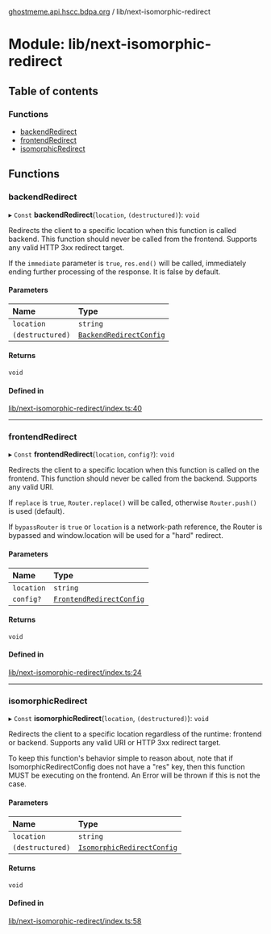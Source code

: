 [ghostmeme.api.hscc.bdpa.org](../README.md) / lib/next-isomorphic-redirect

# Module: lib/next-isomorphic-redirect

## Table of contents

### Functions

- [backendRedirect](lib_next_isomorphic_redirect.md#backendredirect)
- [frontendRedirect](lib_next_isomorphic_redirect.md#frontendredirect)
- [isomorphicRedirect](lib_next_isomorphic_redirect.md#isomorphicredirect)

## Functions

### backendRedirect

▸ `Const` **backendRedirect**(`location`, `(destructured)`): `void`

Redirects the client to a specific location when this function is called
backend. This function should never be called from the frontend. Supports any
valid HTTP 3xx redirect target.

If the `immediate` parameter is `true`, `res.end()` will be called,
immediately ending further processing of the response. It is false by
default.

#### Parameters

| Name | Type |
| :------ | :------ |
| `location` | `string` |
| `(destructured)` | [`BackendRedirectConfig`](lib_next_isomorphic_redirect_types.md#backendredirectconfig) |

#### Returns

`void`

#### Defined in

[lib/next-isomorphic-redirect/index.ts:40](https://github.com/nhscc/ghostmeme.api.hscc.bdpa.org/blob/b50e614/lib/next-isomorphic-redirect/index.ts#L40)

___

### frontendRedirect

▸ `Const` **frontendRedirect**(`location`, `config?`): `void`

Redirects the client to a specific location when this function is called on
the frontend. This function should never be called from the backend. Supports
any valid URI.

If `replace` is `true`, `Router.replace()` will be called, otherwise
`Router.push()` is used (default).

If `bypassRouter` is `true` or `location` is a network-path reference, the
Router is bypassed and window.location will be used for a "hard" redirect.

#### Parameters

| Name | Type |
| :------ | :------ |
| `location` | `string` |
| `config?` | [`FrontendRedirectConfig`](lib_next_isomorphic_redirect_types.md#frontendredirectconfig) |

#### Returns

`void`

#### Defined in

[lib/next-isomorphic-redirect/index.ts:24](https://github.com/nhscc/ghostmeme.api.hscc.bdpa.org/blob/b50e614/lib/next-isomorphic-redirect/index.ts#L24)

___

### isomorphicRedirect

▸ `Const` **isomorphicRedirect**(`location`, `(destructured)`): `void`

Redirects the client to a specific location regardless of the runtime:
frontend or backend. Supports any valid URI or HTTP 3xx redirect target.

To keep this function's behavior simple to reason about, note that if
IsomorphicRedirectConfig does not have a "res" key, then this function MUST
be executing on the frontend. An Error will be thrown if this is not the
case.

#### Parameters

| Name | Type |
| :------ | :------ |
| `location` | `string` |
| `(destructured)` | [`IsomorphicRedirectConfig`](lib_next_isomorphic_redirect_types.md#isomorphicredirectconfig) |

#### Returns

`void`

#### Defined in

[lib/next-isomorphic-redirect/index.ts:58](https://github.com/nhscc/ghostmeme.api.hscc.bdpa.org/blob/b50e614/lib/next-isomorphic-redirect/index.ts#L58)
